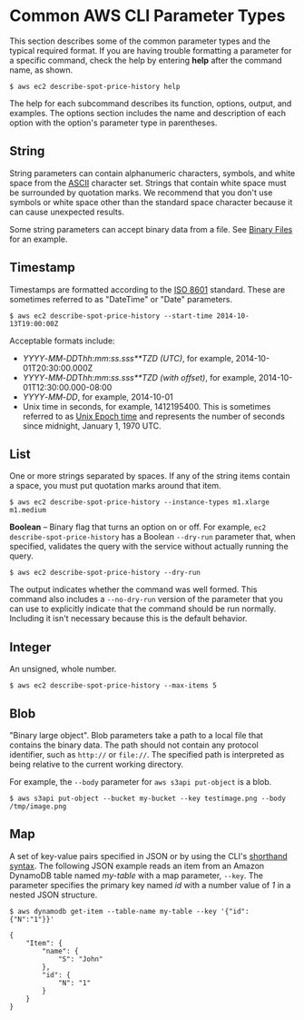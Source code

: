 # Common AWS CLI Parameter Types<a name="cli-usage-parameters-types"></a>

This section describes some of the common parameter types and the typical required format\. If you are having trouble formatting a parameter for a specific command, check the help by entering **help** after the command name, as shown\. 

```
$ aws ec2 describe-spot-price-history help
```

The help for each subcommand describes its function, options, output, and examples\. The options section includes the name and description of each option with the option's parameter type in parentheses\. 

## String<a name="parameter-type-string"></a>

String parameters can contain alphanumeric characters, symbols, and white space from the [ASCII](https://wikipedia.org/wiki/ASCII) character set\. Strings that contain white space must be surrounded by quotation marks\. We recommend that you don't use symbols or white space other than the standard space character because it can cause unexpected results\. 

Some string parameters can accept binary data from a file\. See [Binary Files](cli-usage-parameters-file.md#cli-usage-parameters-file-binary) for an example\. 

## Timestamp<a name="parameter-type-timestamp"></a>

Timestamps are formatted according to the [ISO 8601](https://www.iso.org/iso-8601-date-and-time-format.html) standard\. These are sometimes referred to as "DateTime" or "Date" parameters\. 

```
$ aws ec2 describe-spot-price-history --start-time 2014-10-13T19:00:00Z
```

Acceptable formats include:
+ *YYYY*\-*MM*\-*DD*T*hh*:*mm*:*ss\.sss**TZD \(UTC\)*, for example, 2014\-10\-01T20:30:00\.000Z
+ *YYYY*\-*MM*\-*DD*T*hh*:*mm*:*ss\.sss**TZD \(with offset\)*, for example, 2014\-10\-01T12:30:00\.000\-08:00
+ *YYYY*\-*MM*\-*DD*, for example, 2014\-10\-01
+ Unix time in seconds, for example, 1412195400\. This is sometimes referred to as [Unix Epoch time](https://wikipedia.org/wiki/Unix_time) and represents the number of seconds since midnight, January 1, 1970 UTC\.

## List<a name="parameter-type-list"></a>

One or more strings separated by spaces\. If any of the string items contain a space, you must put quotation marks around that item\.

```
$ aws ec2 describe-spot-price-history --instance-types m1.xlarge m1.medium
```

 **Boolean** – Binary flag that turns an option on or off\. For example, `ec2 describe-spot-price-history` has a Boolean `--dry-run` parameter that, when specified, validates the query with the service without actually running the query\. 

```
$ aws ec2 describe-spot-price-history --dry-run
```

The output indicates whether the command was well formed\. This command also includes a `--no-dry-run` version of the parameter that you can use to explicitly indicate that the command should be run normally\. Including it isn't necessary because this is the default behavior\. 

## Integer<a name="parameter-type-integer"></a>

An unsigned, whole number\.

```
$ aws ec2 describe-spot-price-history --max-items 5
```

## Blob<a name="parameter-type-blob"></a>

"Binary large object"\. Blob parameters take a path to a local file that contains the binary data\. The path should not contain any protocol identifier, such as `http://` or `file://`\. The specified path is interpreted as being relative to the current working directory\.

For example, the `--body` parameter for `aws s3api put-object` is a blob\. 

```
$ aws s3api put-object --bucket my-bucket --key testimage.png --body /tmp/image.png
```

## Map<a name="parameter-type-map"></a>

A set of key\-value pairs specified in JSON or by using the CLI's [shorthand syntax](cli-usage-shorthand.md)\. The following JSON example reads an item from an Amazon DynamoDB table named *my\-table* with a map parameter, `--key`\. The parameter specifies the primary key named *id* with a number value of *1* in a nested JSON structure\. 

```
$ aws dynamodb get-item --table-name my-table --key '{"id": {"N":"1"}}'

{
    "Item": {
        "name": {
            "S": "John"
        },
        "id": {
            "N": "1"
        }
    }
}
```